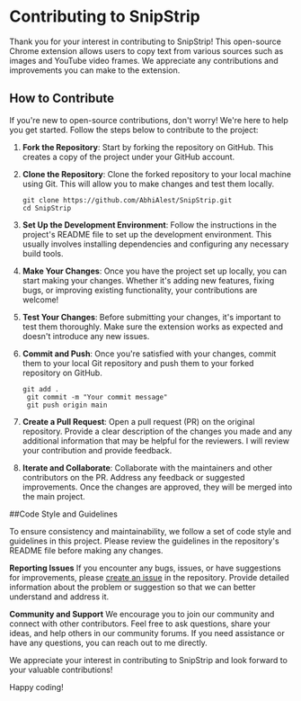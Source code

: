 # Contributing to SnipStrip

Thank you for your interest in contributing to SnipStrip! This open-source Chrome extension allows users to copy text from various sources such as images and YouTube video frames. We appreciate any contributions and improvements you can make to the extension.

## How to Contribute

If you're new to open-source contributions, don't worry! We're here to help you get started. Follow the steps below to contribute to the project:

1. **Fork the Repository**: Start by forking the repository on GitHub. This creates a copy of the project under your GitHub account.

2. **Clone the Repository**: Clone the forked repository to your local machine using Git. This will allow you to make changes and test them locally.

   ```shell
   git clone https://github.com/AbhiAlest/SnipStrip.git
   cd SnipStrip
   ```
3. **Set Up the Development Environment**: Follow the instructions in the project's README file to set up the development environment. This usually involves installing dependencies and configuring any necessary build tools.

4. **Make Your Changes**: Once you have the project set up locally, you can start making your changes. Whether it's adding new features, fixing bugs, or improving existing functionality, your contributions are welcome!

5. **Test Your Changes**: Before submitting your changes, it's important to test them thoroughly. Make sure the extension works as expected and doesn't introduce any new issues.

6. **Commit and Push**: Once you're satisfied with your changes, commit them to your local Git repository and push them to your forked repository on GitHub.
   ```shell
   git add .
    git commit -m "Your commit message"
    git push origin main
   ```
7. **Create a Pull Request**: Open a pull request (PR) on the original repository. Provide a clear description of the changes you made and any additional information that may be helpful for the reviewers. I will review your contribution and provide feedback.  
 
8. **Iterate and Collaborate**: Collaborate with the maintainers and other contributors on the PR. Address any feedback or suggested improvements. Once the changes are approved, they will be merged into the main project.



##Code Style and Guidelines

To ensure consistency and maintainability, we follow a set of code style and guidelines in this project. Please review the guidelines in the repository's README file before making any changes.

**Reporting Issues**
If you encounter any bugs, issues, or have suggestions for improvements, please [create an issue](https://github.com/AbhiAlest/SnipStrip/issues) in the repository. Provide detailed information about the problem or suggestion so that we can better understand and address it.

**Community and Support**
We encourage you to join our community and connect with other contributors. Feel free to ask questions, share your ideas, and help others in our community forums. If you need assistance or have any questions, you can reach out to me directly. 

We appreciate your interest in contributing to SnipStrip and look forward to your valuable contributions!

Happy coding!
